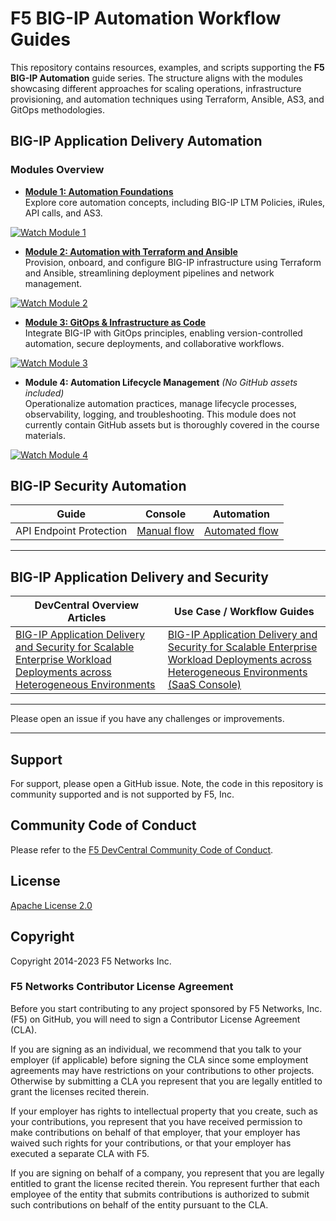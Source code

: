 # F5 BIG-IP Automation Workflow Guides

This repository contains resources, examples, and scripts supporting the **F5 BIG-IP Automation** guide series. The structure aligns with the modules showcasing different approaches for scaling operations, infrastructure provisioning, and automation techniques using Terraform, Ansible, AS3, and GitOps methodologies.

## BIG-IP Application Delivery Automation

### Modules Overview

- **[Module 1: Automation Foundations](./bigip/bigip-automation-guides/module_1/README.md)**  
  Explore core automation concepts, including BIG-IP LTM Policies, iRules, API calls, and AS3.
 
[![Watch Module 1](https://img.youtube.com/vi/QaDYnSpIU6c/0.jpg)](https://youtu.be/QaDYnSpIU6c)

- **[Module 2: Automation with Terraform and Ansible](./bigip/bigip-automation-guides/module_2/README.md)**  
  Provision, onboard, and configure BIG-IP infrastructure using Terraform and Ansible, streamlining deployment pipelines and network management.

[![Watch Module 2](https://img.youtube.com/vi/yIuNAIEqe_U/0.jpg)](https://youtu.be/yIuNAIEqe_U)

- **[Module 3: GitOps & Infrastructure as Code](./bigip/bigip-automation-guides/module_3/README.md)**  
  Integrate BIG-IP with GitOps principles, enabling version-controlled automation, secure deployments, and collaborative workflows.

[![Watch Module 3](https://img.youtube.com/vi/A7d8yajJtCI/0.jpg)](https://youtu.be/A7d8yajJtCI)

- **Module 4: Automation Lifecycle Management** *(No GitHub assets included)*  
  Operationalize automation practices, manage lifecycle processes, observability, logging, and troubleshooting. This module does not currently contain GitHub assets but is thoroughly covered in the course materials.

[![Watch Module 4](https://img.youtube.com/vi/JY3S_FBDuCg/0.jpg)](https://youtu.be/JY3S_FBDuCg)


## BIG-IP Security Automation 
| **Guide**               | **Console**                                                                                                                                   | **Automation**                                                                                                                                     |
| ----------------------- | -------------------------------------------------------------------------------------------------------------------------------------------- | -------------------------------------------------------------------------------------------------------------------------------------------------- |
| API Endpoint Protection | [Manual flow](https://github.com/f5devcentral/bigip_automation_examples/tree/main/bigip/open-api-protection/README.md#manual-workflow-guide) | [Automated flow](https://github.com/f5devcentral/bigip_automation_examples/tree/main/bigip/open-api-protection/README.md#automated-workflow-guide) |

---

## **BIG-IP Application Delivery and Security**
  | **DevCentral Overview Articles**                                                                                           | **Use Case / Workflow Guides**                                                                                                                                                |
  |----------------------------------------------------------------------------------------------------------------------------| ------------------------------------------------------------------------------------------------------------------------------------------------------------------------------------------------------- |
  | [BIG-IP Application Delivery and Security for Scalable Enterprise Workload Deployments across Heterogeneous Environments](https://github.com/f5devcentral/bigip_automation_examples/blob/main/bigip/workflow-guides/application-delivery-security/workload/README.rst) | [BIG-IP Application Delivery and Security for Scalable Enterprise Workload Deployments across Heterogeneous Environments (SaaS Console)](https://github.com/f5devcentral/bigip_automation_examples/blob/main/bigip/workflow-guides/application-delivery-security/workload/README.rst)                        |
  
---

Please open an issue if you have any challenges or improvements. 

---

## Support

For support, please open a GitHub issue. Note, the code in this repository is community supported and is not supported by F5, Inc.

## Community Code of Conduct

Please refer to the [F5 DevCentral Community Code of Conduct](code_of_conduct.md).

## License

[Apache License 2.0](LICENSE)

## Copyright

Copyright 2014-2023 F5 Networks Inc.

### F5 Networks Contributor License Agreement

Before you start contributing to any project sponsored by F5 Networks, Inc. (F5) on GitHub, you will need to sign a Contributor License Agreement (CLA).

If you are signing as an individual, we recommend that you talk to your employer (if applicable) before signing the CLA since some employment agreements may have restrictions on your contributions to other projects.
Otherwise by submitting a CLA you represent that you are legally entitled to grant the licenses recited therein.

If your employer has rights to intellectual property that you create, such as your contributions, you represent that you have received permission to make contributions on behalf of that employer, that your employer has waived such rights for your contributions, or that your employer has executed a separate CLA with F5.

If you are signing on behalf of a company, you represent that you are legally entitled to grant the license recited therein.
You represent further that each employee of the entity that submits contributions is authorized to submit such contributions on behalf of the entity pursuant to the CLA.
